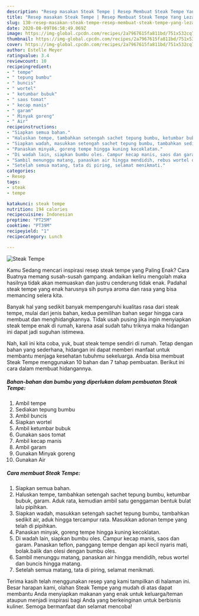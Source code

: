 ```yaml
---
description: "Resep masakan Steak Tempe | Resep Membuat Steak Tempe Yang Lezat"
title: "Resep masakan Steak Tempe | Resep Membuat Steak Tempe Yang Lezat"
slug: 130-resep-masakan-steak-tempe-resep-membuat-steak-tempe-yang-lezat
date: 2020-08-09T06:58:49.069Z
image: https://img-global.cpcdn.com/recipes/2a7967615fa811bd/751x532cq70/steak-tempe-foto-resep-utama.jpg
thumbnail: https://img-global.cpcdn.com/recipes/2a7967615fa811bd/751x532cq70/steak-tempe-foto-resep-utama.jpg
cover: https://img-global.cpcdn.com/recipes/2a7967615fa811bd/751x532cq70/steak-tempe-foto-resep-utama.jpg
author: Estelle Meyer
ratingvalue: 3.4
reviewcount: 10
recipeingredient:
- " tempe"
- " tepung bumbu"
- " buncis"
- " wortel"
- " ketumbar bubuk"
- " saos tomat"
- " kecap manis"
- " garam"
- " Minyak goreng"
- " Air"
recipeinstructions:
- "Siapkan semua bahan."
- "Haluskan tempe, tambahkan setengah sachet tepung bumbu, ketumbar bubuk, garam. Aduk rata, kemudian ambil satu genggaman bentuk bulat lalu pipihkan."
- "Siapkan wadah, masukkan setengah sachet tepung bumbu, tambahkan sedikit air, aduk hingga tercampur rata. Masukkan adonan tempe yang telah di pipihkan."
- "Panaskan minyak, goreng tempe hingga kuning kecoklatan."
- "Di wadah lain, siapkan bumbu oles. Campur kecap manis, saos dan garam. Panaskan teflon, panggang tempe dengan api kecil nyaris mati, bolak.balik dan olesi dengan bumbu oles."
- "Sambil menunggu matang, panaskan air hingga mendidih, rebus wortel dan buncis hingga matang."
- "Setelah semua matang, tata di piring, selamat menikmati."
categories:
- Resep
tags:
- steak
- tempe

katakunci: steak tempe 
nutrition: 194 calories
recipecuisine: Indonesian
preptime: "PT25M"
cooktime: "PT39M"
recipeyield: "1"
recipecategory: Lunch

---
```



![Steak Tempe](https://img-global.cpcdn.com/recipes/2a7967615fa811bd/751x532cq70/steak-tempe-foto-resep-utama.jpg)

Kamu Sedang mencari inspirasi resep steak tempe yang Paling Enak? Cara Buatnya memang susah-susah gampang. andaikan keliru mengolah maka hasilnya tidak akan memuaskan dan justru cenderung tidak enak. Padahal steak tempe yang enak harusnya sih punya aroma dan rasa yang bisa memancing selera kita.



Banyak hal yang sedikit banyak mempengaruhi kualitas rasa dari steak tempe, mulai dari jenis bahan, kedua pemilihan bahan segar hingga cara membuat dan menghidangkannya. Tidak usah pusing jika ingin menyiapkan steak tempe enak di rumah, karena asal sudah tahu triknya maka hidangan ini dapat jadi suguhan istimewa.


Nah, kali ini kita coba, yuk, buat steak tempe sendiri di rumah. Tetap dengan bahan yang sederhana, hidangan ini dapat memberi manfaat untuk membantu menjaga kesehatan tubuhmu sekeluarga. Anda bisa membuat Steak Tempe menggunakan 10 bahan dan 7 tahap pembuatan. Berikut ini cara dalam membuat hidangannya.

<!--inarticleads1-->

##### Bahan-bahan dan bumbu yang diperlukan dalam pembuatan Steak Tempe:

1. Ambil  tempe
1. Sediakan  tepung bumbu
1. Ambil  buncis
1. Siapkan  wortel
1. Ambil  ketumbar bubuk
1. Gunakan  saos tomat
1. Ambil  kecap manis
1. Ambil  garam
1. Gunakan  Minyak goreng
1. Gunakan  Air




<!--inarticleads2-->

##### Cara membuat Steak Tempe:

1. Siapkan semua bahan.
1. Haluskan tempe, tambahkan setengah sachet tepung bumbu, ketumbar bubuk, garam. Aduk rata, kemudian ambil satu genggaman bentuk bulat lalu pipihkan.
1. Siapkan wadah, masukkan setengah sachet tepung bumbu, tambahkan sedikit air, aduk hingga tercampur rata. Masukkan adonan tempe yang telah di pipihkan.
1. Panaskan minyak, goreng tempe hingga kuning kecoklatan.
1. Di wadah lain, siapkan bumbu oles. Campur kecap manis, saos dan garam. Panaskan teflon, panggang tempe dengan api kecil nyaris mati, bolak.balik dan olesi dengan bumbu oles.
1. Sambil menunggu matang, panaskan air hingga mendidih, rebus wortel dan buncis hingga matang.
1. Setelah semua matang, tata di piring, selamat menikmati.




Terima kasih telah menggunakan resep yang kami tampilkan di halaman ini. Besar harapan kami, olahan Steak Tempe yang mudah di atas dapat membantu Anda menyiapkan makanan yang enak untuk keluarga/teman ataupun menjadi inspirasi bagi Anda yang berkeinginan untuk berbisnis kuliner. Semoga bermanfaat dan selamat mencoba!
